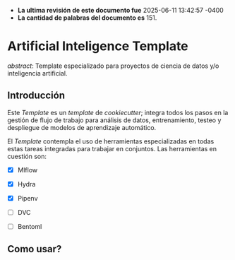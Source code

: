 -   **La ultima revisión de este documento fue** 2025-06-11 13:42:57 -0400
-   **La cantidad de palabras del documento es** 151.


# Artificial Inteligence Template

*abstract*: Template especializado para proyectos de ciencia de datos
y/o inteligencia artificial.


## Introducción

Este *Template* es un *template* de *cookiecutter*; integra todos los pasos
en la gestión de flujo de trabajo para análisis de datos,
entrenamiento, testeo y despliegue de modelos de aprendizaje automático.

El *Template* contempla el uso de herramientas especializadas en todas
estas tareas integradas para trabajar en conjuntos. Las herramientas
en cuestión son:

-   [X] Mlflow
-   [X] Hydra
-   [X] Pipenv
-   [ ] DVC
-   [ ] Bentoml


## Como usar?

